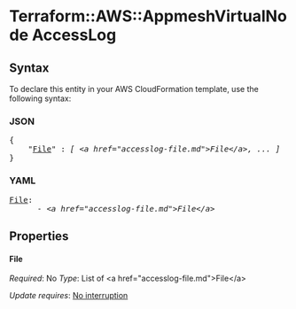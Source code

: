 # Terraform::AWS::AppmeshVirtualNode AccessLog

## Syntax

To declare this entity in your AWS CloudFormation template, use the following syntax:

### JSON

<pre>
{
    "<a href="#file" title="File">File</a>" : <i>[ &lt;a href=&#34;accesslog-file.md&#34;&gt;File&lt;/a&gt;, ... ]</i>
}
</pre>

### YAML

<pre>
<a href="#file" title="File">File</a>: <i>
      - &lt;a href=&#34;accesslog-file.md&#34;&gt;File&lt;/a&gt;</i>
</pre>

## Properties

#### File

_Required_: No
_Type_: List of &lt;a href=&#34;accesslog-file.md&#34;&gt;File&lt;/a&gt;

_Update requires_: [No interruption](https://docs.aws.amazon.com/AWSCloudFormation/latest/UserGuide/using-cfn-updating-stacks-update-behaviors.html#update-no-interrupt)


